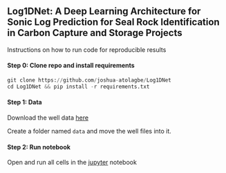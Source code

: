 ## Log1DNet: A Deep Learning Architecture for Sonic Log Prediction for Seal Rock Identification in Carbon Capture and Storage Projects

Instructions on how to run code for reproducible results

#### Step 0: Clone repo and install requirements

```python 
git clone https://github.com/joshua-atolagbe/Log1DNet
cd Log1DNet && pip install -r requirements.txt
```

#### Step 1: Data

Download the well data [here](https://drive.google.com/drive/folders/1xK_xrf7EqFlsz_4YhG1tcyKB7ceUKV-l?usp=sharing) 

Create a folder named `data` and move the well files into it.

#### Step 2: Run notebook

Open and run all cells in the [jupyter](https://github.com/joshua-atolagbe/Log1DNet/blob/master/Log1DNet.ipynb) notebook
